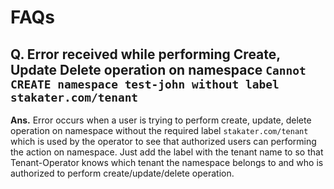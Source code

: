 # FAQs

## Q. Error received while performing Create, Update Delete operation on namespace `Cannot CREATE namespace test-john without label stakater.com/tenant`

**Ans.** Error occurs when a user is trying to perform create, update, delete operation on namespace without the required label `stakater.com/tenant` which is used by the operator to see that authorized users can performing the action on namespace. Just add the label with the tenant name to so that Tenant-Operator knows which tenant the namespace belongs to and who is authorized to perform create/update/delete operation.
